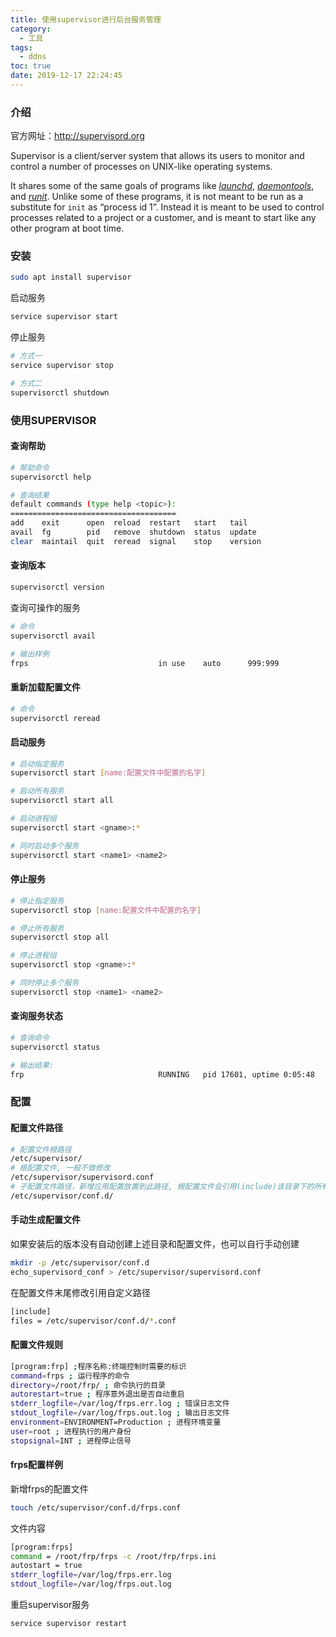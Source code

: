 ```yaml
---
title: 使用supervisor进行后台服务管理
category:
  - 工具
tags:
  - ddns
toc: true
date: 2019-12-17 22:24:45
---
```


### 介绍

官方网址：http://supervisord.org

Supervisor is a client/server system that allows its users to monitor and control a number of processes on UNIX-like operating systems.

It shares some of the same goals of programs like [*launchd*](http://supervisord.org/glossary.html#term-launchd), [*daemontools*](http://supervisord.org/glossary.html#term-daemontools), and [*runit*](http://supervisord.org/glossary.html#term-runit). Unlike some of these programs, it is not meant to be run as a substitute for `init` as “process id 1”. Instead it is meant to be used to control processes related to a project or a customer, and is meant to start like any other program at boot time.

### 安装

```bash
sudo apt install supervisor
```

启动服务

```bash
service supervisor start
```

停止服务

```bash
# 方式一
service supervisor stop

# 方式二
supervisorctl shutdown
```

### 使用SUPERVISOR

#### 查询帮助

```bash
# 帮助命令
supervisorctl help

# 查询结果
default commands (type help <topic>):
=====================================
add    exit      open  reload  restart   start   tail   
avail  fg        pid   remove  shutdown  status  update 
clear  maintail  quit  reread  signal    stop    version
```

#### 查询版本

~~~bash
supervisorctl version
~~~

查询可操作的服务

~~~bash
# 命令
supervisorctl avail

# 输出样例
frps                             in use    auto      999:999
~~~

#### 重新加载配置文件

~~~bash
# 命令
supervisorctl reread
~~~



#### 启动服务

```bash
# 启动指定服务
supervisorctl start [name:配置文件中配置的名字]

# 启动所有服务
supervisorctl start all

# 启动进程组
supervisorctl start <gname>:*

# 同时启动多个服务
supervisorctl start <name1> <name2>
```

#### 停止服务

```bash
# 停止指定服务
supervisorctl stop [name:配置文件中配置的名字]

# 停止所有服务
supervisorctl stop all

# 停止进程组
supervisorctl stop <gname>:*

# 同时停止多个服务
supervisorctl stop <name1> <name2>
```

#### 查询服务状态

```bash
# 查询命令
supervisorctl status

# 输出结果:
frp                              RUNNING   pid 17601, uptime 0:05:48
```

### 配置

#### 配置文件路径

```bash
# 配置文件根路径
/etc/supervisor/
# 根配置文件, 一般不做修改
/etc/supervisor/supervisord.conf
# 子配置文件路径，新增应用配置放置到此路径, 根配置文件会引用(include)该目录下的所有配置文件
/etc/supervisor/conf.d/
```

#### 手动生成配置文件

如果安装后的版本没有自动创建上述目录和配置文件，也可以自行手动创建

~~~bash
mkdir -p /etc/supervisor/conf.d
echo_supervisord_conf > /etc/supervisor/supervisord.conf
~~~

在配置文件末尾修改引用自定义路径

~~~bash
[include]
files = /etc/supervisor/conf.d/*.conf
~~~



#### 配置文件规则

```bash
[program:frp] ;程序名称:终端控制时需要的标识
command=frps ; 运行程序的命令
directory=/root/frp/ ; 命令执行的目录
autorestart=true ; 程序意外退出是否自动重启
stderr_logfile=/var/log/frps.err.log ; 错误日志文件
stdout_logfile=/var/log/frps.out.log ; 输出日志文件
environment=ENVIRONMENT=Production ; 进程环境变量
user=root ; 进程执行的用户身份
stopsignal=INT ; 进程停止信号
```

#### frps配置样例

新增frps的配置文件

```bash
touch /etc/supervisor/conf.d/frps.conf
```

文件内容

```bash
[program:frps]
command = /root/frp/frps -c /root/frp/frps.ini
autostart = true
stderr_logfile=/var/log/frps.err.log 
stdout_logfile=/var/log/frps.out.log
```

重启supervisor服务

```bash
service supervisor restart
```

